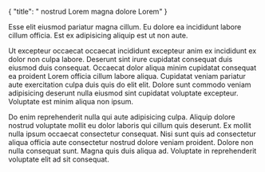 {
  "title": " nostrud Lorem magna dolore Lorem"
}

Esse elit eiusmod pariatur magna cillum. Eu dolore ea incididunt labore cillum officia. Est ex adipisicing aliquip est ut non aute.

Ut excepteur occaecat occaecat incididunt excepteur anim ex incididunt ex dolor non culpa labore. Deserunt sint irure cupidatat consequat duis eiusmod duis consequat. Occaecat dolor aliqua minim cupidatat consequat ea proident Lorem officia cillum labore aliqua. Cupidatat veniam pariatur aute exercitation culpa duis quis do elit elit. Dolore sunt commodo veniam adipisicing deserunt nulla eiusmod sint cupidatat voluptate excepteur. Voluptate est minim aliqua non ipsum.

Do enim reprehenderit nulla qui aute adipisicing culpa. Aliquip dolore nostrud voluptate mollit eu dolor laboris qui cillum quis deserunt. Ex mollit nulla ipsum occaecat consectetur consequat. Nisi sunt quis ad consectetur aliqua officia aute consectetur nostrud dolore veniam proident. Dolore non nulla consequat sunt. Magna quis duis aliqua ad. Voluptate in reprehenderit voluptate elit ad sit consequat.